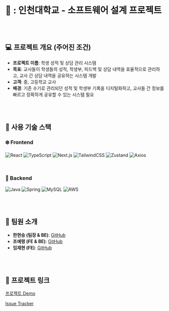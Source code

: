 # 🏫 : 인천대학교 - 소프트웨어 설계 프로젝트

<br><br>

## 💻 프로젝트 개요 (주어진 조건)

- **프로젝트 이름**: 학생 성적 및 상담 관리 시스템
- **목표**: 교사들이 학생들의 성적, 학생부, 피드백 및 상담 내역을 효율적으로 관리하고, 교사 간 상담 내역을 공유하는 시스템 개발
- **고객**: 중, 고등학교 교사
- **배경**: 기존 수기로 관리되던 성적 및 학생부 기록을 디지털화하고, 교사들 간 정보를 빠르고 정확하게 공유할 수 있는 시스템 필요

<br><br>

## 🚀 사용 기술 스택

### ❄️ Frontend

![React](https://img.shields.io/badge/React-20232a?style=for-the-badge&logo=react&logoColor=61DAFB)
![TypeScript](https://img.shields.io/badge/TypeScript-3178C6?style=for-the-badge&logo=typescript&logoColor=fff)
![Next.js](https://img.shields.io/badge/Next.js-000000?style=for-the-badge&logo=next.js&logoColor=white)
![TailwindCSS](https://img.shields.io/badge/TailwindCSS-38B2AC?style=for-the-badge&logo=tailwindcss&logoColor=white)
![Zustand](https://img.shields.io/badge/Zustand-FF4E00?style=for-the-badge&logo=zustand&logoColor=fff)
![Axios](https://img.shields.io/badge/Axios-5A29E4?style=for-the-badge&logo=axios&logoColor=fff)

<br>

### 🔨 Backend

![Java](https://img.shields.io/badge/Java-007396?style=for-the-badge&logo=java&logoColor=fff)
![Spring](https://img.shields.io/badge/Spring-6DB33F?style=for-the-badge&logo=spring&logoColor=white)
![MySQL](https://img.shields.io/badge/MySQL-4479A1?style=for-the-badge&logo=mysql&logoColor=white)
![AWS](https://img.shields.io/badge/AWS-232F3E?style=for-the-badge&logo=amazon-aws&logoColor=FF9900)

<br><br>

## 👥 팀원 소개

- **한현승 (팀장 & BE)**: [GitHub](https://github.com/82everywin)
- **조예령 (FE & BE)**: [GitHub](https://github.com/yereong)
- **임재현 (FE)**: [GitHub](https://github.com/JaeHyun10-03)

<br><br>

## 🔗 프로젝트 링크

[프로젝트 Demo](#)

[Issue Tracker](#)
